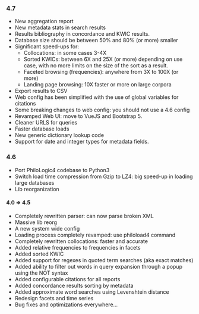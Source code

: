 ### 4.7 ###
- New aggregation report
- New metadata stats in search results
- Results bibliography in concordance and KWIC results.
- Database size should be between 50% and 80% (or more) smaller
- Significant speed-ups for:
    * Collocations: in some cases 3-4X
    * Sorted KWICs: between 6X and 25X (or more) depending on use case, with no more limits on the size of the sort as a result.
    * Faceted browsing (frequencies): anywhere from 3X to 100X (or more)
    * Landing page browsing: 10X faster or more on large corpora
- Export results to CSV
- Web config has been simplified with the use of global variables for citations
- Some breaking changes to web config: you should not use a 4.6 config
- Revamped Web UI: move to VueJS and Bootstrap 5.
- Cleaner URLS for queries
- Faster database loads
- New generic dictionary lookup code
- Support for date and integer types for metadata fields.

### 4.6 ###
- Port PhiloLogic4 codebase to Python3
- Switch load time compression from Gzip to LZ4: big speed-up in loading large databases
- Lib reorganization

#### 4.0 => 4.5 ####
- Completely rewritten parser: can now parse broken XML
- Massive lib reorg
- A new system wide config
- Loading process completely revamped: use philoload4 command
- Completely rewritten collocations: faster and accurate
- Added relative frequencies to frequencies in facets
- Added sorted KWIC
- Added support for regexes in quoted term searches (aka exact matches)
- Added ability to filter out words in query expansion through a popup using the NOT syntax
- Added configurable citations for all reports
- Added concordance results sorting by metadata
- Added approximate word searches using Levenshtein distance
- Redesign facets and time series
- Bug fixes and optimizations everywhere...
